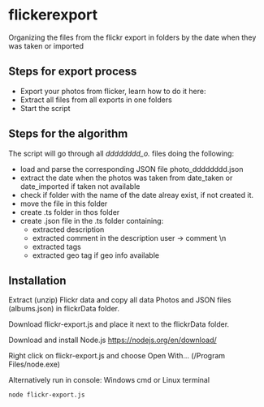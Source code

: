 # flickerexport
Organizing the files from the flickr export in folders by the date when they was taken or imported

## Steps for export process

- Export your photos from flicker, learn how to do it here:
- Extract all files from all exports in one folders
- Start the script

## Steps for the algorithm

The script will go through all *dddddddd_o.* files doing the following:
- load and parse the corresponding JSON file photo_dddddddd.json
- extract the date when the photos was taken from date_taken or date_imported if taken not available
- check if folder with the name of the date alreay exist, if not created it.  
- move the file in this folder
- create .ts folder in thos folder
- create .json file in the .ts folder containing:
  - extracted description
  - extracted comment in the description user -> comment \n
  - extracted tags
  - extracted geo tag if geo info available
  
  
## Installation

Extract (unzip) Flickr data and copy all data Photos and JSON files (albums.json) in flickrData folder.

Download flickr-export.js and place it next to the flickrData folder.

Download and install Node.js https://nodejs.org/en/download/ 

Right click on flickr-export.js and choose Open With... (/Program Files/node.exe)

Alternatively run in console: Windows cmd or Linux terminal
```
node flickr-export.js
```
 


